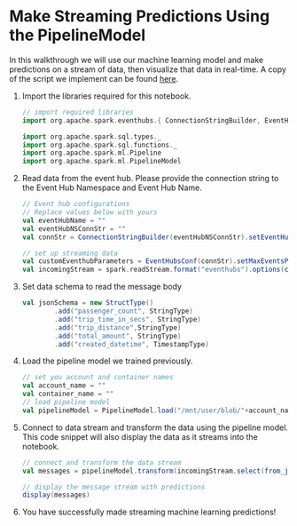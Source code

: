 # Make Streaming Predictions Using the PipelineModel
In this walkthrough we will use our machine learning model and make predictions on a stream of data, then visualize that data in real-time. A copy of the script we implement can be found [here](../../code/StreamingTipPrediction.scala).

1. Import the libraries required for this notebook.
    ```scala
    // import required libraries
    import org.apache.spark.eventhubs.{ ConnectionStringBuilder, EventHubsConf, EventPosition }

    import org.apache.spark.sql.types._
    import org.apache.spark.sql.functions._
    import org.apache.spark.ml.Pipeline
    import org.apache.spark.ml.PipelineModel
    ```

1. Read data from the event hub. Please provide the connection string to the Event Hub Namespace and Event Hub Name. 
    ```scala
    // Event hub configurations
    // Replace values below with yours        
    val eventHubName = ""
    val eventHubNSConnStr = ""
    val connStr = ConnectionStringBuilder(eventHubNSConnStr).setEventHubName(eventHubName).build 

    // set up streaming data
    val customEventhubParameters = EventHubsConf(connStr).setMaxEventsPerTrigger(5)
    val incomingStream = spark.readStream.format("eventhubs").options(customEventhubParameters.toMap).load()
    ```

1. Set data schema to read the message body
    ```scala
    val jsonSchema = new StructType()
            .add("passenger_count", StringType)
            .add("trip_time_in_secs", StringType)
            .add("trip_distance",StringType)
            .add("total_amount", StringType)
            .add("created_datetime", TimestampType)
    ```

1. Load the pipeline model we trained previously. 
    ```scala
    // set you account and container names
    val account_name = ""
    val container_name = ""
    // load pipeline model
    val pipelineModel = PipelineModel.load("/mnt/user/blob/"+account_name+"/"+container_name+"/nycmodels/latest/nyctaximodel.model")
    ```

1. Connect to data stream and transform the data using the pipeline model. This code snippet will also display the data as it streams into the notebook.  
    ```scala
    // connect and transform the data stream
    val messages = pipelineModel.transform(incomingStream.select(from_json($"body".cast("string"), jsonSchema) as "data").select($"data.passenger_count".cast(IntegerType), $"data.trip_time_in_secs".cast(IntegerType), $"data.trip_distance".cast(DoubleType), $"data.total_amount".cast(IntegerType), $"data.created_datetime"))

    // display the message stream with predictions
    display(messages)
    ```

1. You have successfully made streaming machine learning predictions! 